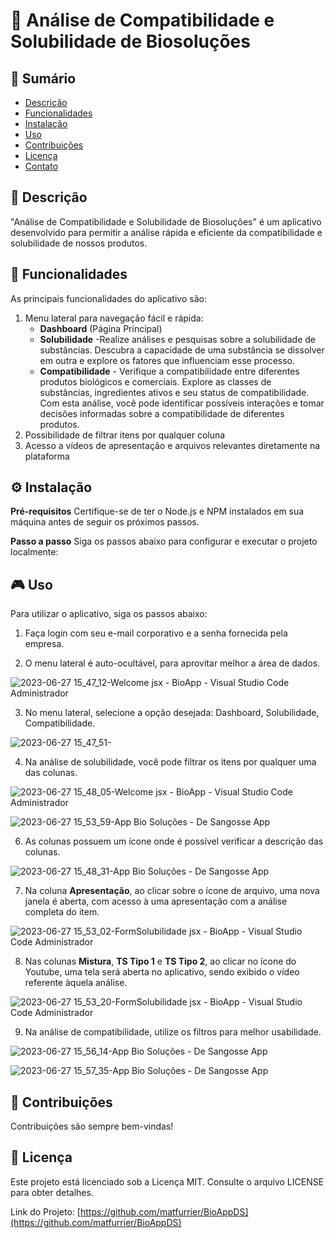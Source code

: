 # 🔬 Análise de Compatibilidade e Solubilidade de Biosoluções

## 📝 Sumário
- [Descrição](#descrição)
- [Funcionalidades](#funcionalidades)
- [Instalação](#instalação)
- [Uso](#uso)
- [Contribuições](#contribuições)
- [Licença](#licença)
- [Contato](#contato)

## 📖 Descrição
"Análise de Compatibilidade e Solubilidade de Biosoluções" é um aplicativo desenvolvido para permitir a análise rápida e eficiente da compatibilidade e solubilidade de nossos produtos.

## 🎯 Funcionalidades
As principais funcionalidades do aplicativo são:
1. Menu lateral para navegação fácil e rápida:
    - **Dashboard** (Página Principal)
    - **Solubilidade** -Realize análises e pesquisas sobre a solubilidade de substâncias. Descubra a capacidade de uma substância se dissolver em outra e explore os fatores que influenciam esse processo.
    - **Compatibilidade** - Verifique a compatibilidade entre diferentes produtos biológicos e comerciais. Explore as classes de substâncias, ingredientes ativos e seu status de compatibilidade. Com esta análise, você pode identificar possíveis interações e tomar decisões informadas sobre a compatibilidade de diferentes produtos.
3. Possibilidade de filtrar itens por qualquer coluna
4. Acesso a vídeos de apresentação e arquivos relevantes diretamente na plataforma

## ⚙ Instalação
**Pré-requisitos**
Certifique-se de ter o Node.js e NPM instalados em sua máquina antes de seguir os próximos passos.

**Passo a passo**
Siga os passos abaixo para configurar e executar o projeto localmente:

## 🎮 Uso
Para utilizar o aplicativo, siga os passos abaixo:

1. Faça login com seu e-mail corporativo e a senha fornecida pela empresa.

2. O menu lateral é auto-ocultável, para aprovitar melhor a área de dados.

![2023-06-27 15_47_12-Welcome jsx - BioApp - Visual Studio Code  Administrador](https://github.com/matfurrier/BioAppDS/assets/30526394/446299d3-1410-4f88-9478-7f37ed270a71)

3. No menu lateral, selecione a opção desejada: Dashboard, Solubilidade, Compatibilidade.

![2023-06-27 15_47_51-](https://github.com/matfurrier/BioAppDS/assets/30526394/74685923-1592-492a-83be-72deb273955f)

4. Na análise de solubilidade, você pode filtrar os itens por qualquer uma das colunas. 

![2023-06-27 15_48_05-Welcome jsx - BioApp - Visual Studio Code  Administrador](https://github.com/matfurrier/BioAppDS/assets/30526394/1cccf970-39b8-434e-8378-5422bfdb3be4)

![2023-06-27 15_53_59-App Bio Soluções - De Sangosse App](https://github.com/matfurrier/BioAppDS/assets/30526394/8fe2344e-b37b-4c9e-a2ea-18241fc1f835)

6. As colunas possuem um ícone onde é possível verificar a descrição das colunas.

![2023-06-27 15_48_31-App Bio Soluções - De Sangosse App](https://github.com/matfurrier/BioAppDS/assets/30526394/3e6b648f-5672-4660-9669-871f73e5ce52)

7. Na coluna **Apresentação**, ao clicar sobre o ícone de arquivo, uma nova janela é aberta, com acesso à uma apresentação com a análise completa do item.

![2023-06-27 15_53_02-FormSolubilidade jsx - BioApp - Visual Studio Code  Administrador](https://github.com/matfurrier/BioAppDS/assets/30526394/25f0f036-fd4a-415b-aa73-6e29b648c652)

8. Nas colunas **Mistura**, **TS Tipo 1** e **TS Tipo 2**, ao clicar no ícone do Youtube, uma tela será aberta no aplicativo, sendo exibido o vídeo referente àquela análise.

![2023-06-27 15_53_20-FormSolubilidade jsx - BioApp - Visual Studio Code  Administrador](https://github.com/matfurrier/BioAppDS/assets/30526394/85111f2d-2f21-416b-8857-c0f83c0462aa)

9. Na análise de compatibilidade, utilize os filtros para melhor usabilidade.

![2023-06-27 15_56_14-App Bio Soluções - De Sangosse App](https://github.com/matfurrier/BioAppDS/assets/30526394/44f28c89-c3ad-4d38-a8a4-386a50523271)

![2023-06-27 15_57_35-App Bio Soluções - De Sangosse App](https://github.com/matfurrier/BioAppDS/assets/30526394/896fecc7-ed67-4613-8a2c-ea6b38c05fec)

## 🤝 Contribuições
Contribuições são sempre bem-vindas!

## 📄 Licença
Este projeto está licenciado sob a Licença MIT. Consulte o arquivo LICENSE para obter detalhes.

Link do Projeto: [https://github.com/matfurrier/BioAppDS](https://github.com/matfurrier/BioAppDS)

